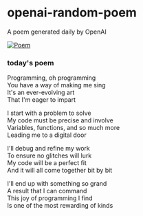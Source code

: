 
# openai-random-poem
 A poem generated daily by OpenAI

[![Poem](https://github.com/fbiego/openai-random-poem/actions/workflows/main.yml/badge.svg)](https://github.com/fbiego/openai-random-poem/actions/workflows/main.yml)

### today's poem  
  
Programming, oh programming  
You have a way of making me sing  
It's an ever-evolving art  
That I'm eager to impart  
  
I start with a problem to solve  
My code must be precise and involve  
Variables, functions, and so much more  
Leading me to a digital door  
  
I'll debug and refine my work  
To ensure no glitches will lurk  
My code will be a perfect fit  
And it will all come together bit by bit  
  
I'll end up with something so grand  
A result that I can command  
This joy of programming I find  
Is one of the most rewarding of kinds